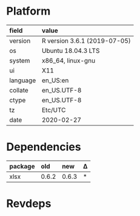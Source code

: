 # Platform

|field    |value                        |
|:--------|:----------------------------|
|version  |R version 3.6.1 (2019-07-05) |
|os       |Ubuntu 18.04.3 LTS           |
|system   |x86_64, linux-gnu            |
|ui       |X11                          |
|language |en_US:en                     |
|collate  |en_US.UTF-8                  |
|ctype    |en_US.UTF-8                  |
|tz       |Etc/UTC                      |
|date     |2020-02-27                   |

# Dependencies

|package |old   |new   |Δ  |
|:-------|:-----|:-----|:--|
|xlsx    |0.6.2 |0.6.3 |*  |

# Revdeps

